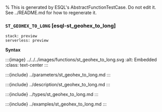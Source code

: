 % This is generated by ESQL's AbstractFunctionTestCase. Do not edit it. See ../README.md for how to regenerate it.

### `ST_GEOHEX_TO_LONG` [esql-st_geohex_to_long]
```{applies_to}
stack: preview
serverless: preview
```

**Syntax**

:::{image} ../../../images/functions/st_geohex_to_long.svg
:alt: Embedded
:class: text-center
:::


:::{include} ../parameters/st_geohex_to_long.md
:::

:::{include} ../description/st_geohex_to_long.md
:::

:::{include} ../types/st_geohex_to_long.md
:::

:::{include} ../examples/st_geohex_to_long.md
:::
